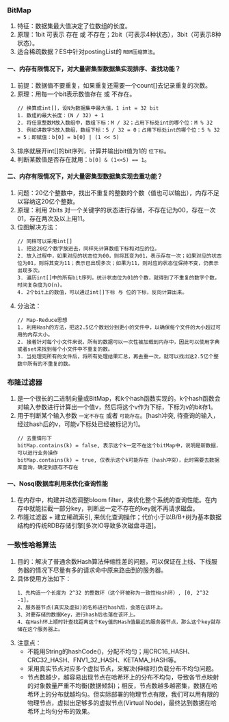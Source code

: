### BitMap
1. 特征：数据集最大值决定了位数组的长度。
2. 原理：1bit 可表示 存在 或 不存在；2bit（可表示4种状态），3bit（可表示8种状态）。
3. 适合稀疏数据？ES中针对postingList的 `RBM压缩算法`。
   
#### 一、内存有限情况下，对大量密集型数据集实现排序、查找功能？
1. 前提：数据值不要重复，如果重复还需要一个count[]去记录重复的次数。
2. 原理：用每一个bit表示数值存在 或 不存在。
    ```
    // 换算成int[]，设N为数据集中最大值，1 int = 32 bit
    1. 数组的最大长度：(N / 32) + 1
    2. 将任意整数M放入数组中，数组下标：M / 32；占用下标处int的哪个位：M % 32
    3. 例如讲数字5放入数组，数组下标：5 / 32 = 0；占用下标处int的哪个位：5 % 32 = 5；即赋值：b[0] = b[0] | (1 << 5)
    ```
3. 排序就展开int[]的bit序列，计算并输出bit值为1的 `位下标`。
4. 判断某数值是否存在就用：`b[0] & (1<<5) == 1`。

#### 二、内存有限情况下，对大量密集型数据集实现去重功能？
1. 问题：20亿个整数中，找出不重复的整数的个数（值也可以输出），内存不足以容纳这20亿个整数。
2. 原理：利用 2bits 对一个关键字的状态进行存储，不存在记为00，存在一次01，存在两次及以上用11。
3. 位图解决方法：
    ```
    // 同样可以采用int[]
    1. 把这20亿个数字放进去，同样先计算数组下标和对应的位。
    2. 放入过程中，如果对应的状态位为00，则将其变为01，表示存在一次；如果对应的状态位为01，则将其变为11；表示已出现多次；如果为11，则对应的状态位保持不变，仍表示出现多次。
    3. 遍历int[]中的所有bit序列，统计状态位为01的个数，就得到了不重复的数字个数，时间复杂度为O(n)。
    4. 2个bit上的数值，可以通过int[]下标 与 位的下标，反向计算出来。
    ```
4. 分治法：
    ```
    // Map-Reduce思想
    1. 利用Hash的方法，把这2.5亿个数划分到更小的文件中，以确保每个文件的大小超过可用的内存大小。
    2. 接着针对每个小文件来说，所有的数据可以一次性被加载到内存中，因此可以使用字典或者set来找到每个小文件中不重复的数。
    3. 当处理完所有的文件后，将所有处理结果汇总，再去重一次，就可以找出这2.5亿个整数中所有的不重复的数。
    ```

### 布隆过滤器
1. 是一个很长的二进制向量或BitMap，和k个hash函数实现的。k个hash函数会对输入参数进行计算出一个值v，然后将这个v作为下标，下标为v的bit存1。
2. 用于判断某个输入参数 `一定不存在` 或者 `可能存在`。[hash冲突, 待查询的输入，经过hash后的v，可能v下标处已经被标记为1]。
    ```
    // 去重情形下
    bitMap.contains(k) = false, 表示这个k一定不在这个bitMap中，说明是新数据，可以进行业务操作
    bitMap.contains(k) = true, 仅表示这个k可能存在（hash冲突），此时需要去数据库查询，确定到底存不存在
    ```

#### 一、Nosql数据库利用来优化查询性能
1. 在内存中，构建并动态调整bloom filter，来优化整个系统的查询性能。在内存中就能拦截一部分key，判断出一定不存在的key就不再请求磁盘。
2. 布隆过滤器 + 建立稀疏索引, 来优化查询操作；代价小于以B/B+树为基本数据结构的传统RDB存储引擎[多次IO导致多次磁盘寻道]。


### 一致性哈希算法
1. 目的：解决了普通余数Hash算法伸缩性差的问题，可以保证在上线、下线服务器的情况下尽量有多的请求命中原来路由到的服务器。
2. 具体使用方法如下：
    ```
    1、先构造一个长度为 2^32 的整数环（这个环被称为一致性Hash环）, [0, 2^32 -1]。
    2、服务器节点(真实及虚拟)的名称进行hash后，会落在该环上。
    3、对要存储的数据Key，进行hash后也落在该环上。
    4、在Hash环上顺时针查找距离这个Key值的Hash值最近的服务器节点，那么这个key就存储在这个服务器上。
    ```
3. 注意点：
   - 不能用String的hashCode()，分配不均匀；用CRC16_HASH、CRC32_HASH、FNV1_32_HASH、KETAMA_HASH等。
   - 采用真实节点对应多个虚拟节点，来解决(伸缩时)负载分布不均匀问题。
   - 节点数越少，越容易出现节点在哈希环上的分布不均匀，导致各节点映射的对象数量严重不均衡(数据倾斜)；相反，节点数越多越密集，数据在哈希环上的分布就越均匀。但实际部署的物理节点有限，我们可以用有限的物理节点，虚拟出足够多的虚拟节点(Virtual Node)，最终达到数据在哈希环上均匀分布的效果。